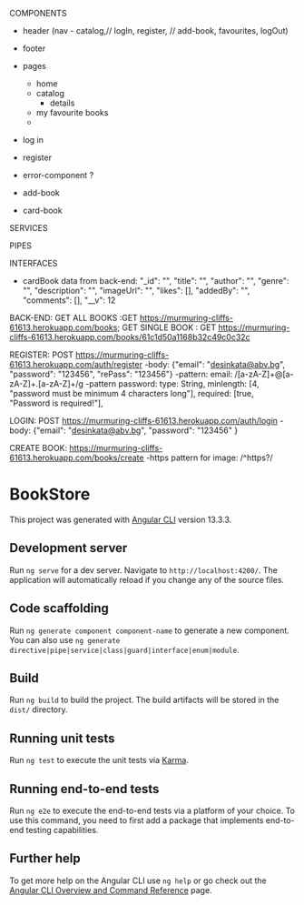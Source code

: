 <!-- TODO -->
COMPONENTS
- header (nav - catalog,// logIn, register, // add-book, favourites, logOut)
- footer
- pages
  - home
  - catalog
    - details
  - my favourite books
  - 

- log in
- register 
- error-component ?
- add-book
- card-book

SERVICES

PIPES

INTERFACES
  - cardBook
  data from back-end: 
  "_id": "",
        "title": "",
        "author": "",
        "genre": "",
        "description": "",
        "imageUrl": "",
        "likes": [],
        "addedBy": "",
        "comments": [],
        "__v": 12

BACK-END: 
GET ALL BOOKS :GET https://murmuring-cliffs-61613.herokuapp.com/books;
GET SINGLE BOOK : GET https://murmuring-cliffs-61613.herokuapp.com/books/61c1d50a1168b32c49c0c32c

REGISTER:  POST https://murmuring-cliffs-61613.herokuapp.com/auth/register
-body: {"email": "desinkata@abv.bg", "password": "123456", "rePass": "123456"}
-pattern: email: /[a-zA-Z]+\@[a-zA-Z]+\.[a-zA-Z]+/g
-pattern password: type: String,
    minlength: [4, "password must be minimum 4 characters long"],
    required: [true, "Password is required!"],

LOGIN: POST https://murmuring-cliffs-61613.herokuapp.com/auth/login
-body: {"email": "desinkata@abv.bg", "password": "123456" }  


CREATE BOOK: https://murmuring-cliffs-61613.herokuapp.com/books/create
-https pattern for image: /^https?/


# BookStore

This project was generated with [Angular CLI](https://github.com/angular/angular-cli) version 13.3.3.

## Development server

Run `ng serve` for a dev server. Navigate to `http://localhost:4200/`. The application will automatically reload if you change any of the source files.

## Code scaffolding

Run `ng generate component component-name` to generate a new component. You can also use `ng generate directive|pipe|service|class|guard|interface|enum|module`.

## Build

Run `ng build` to build the project. The build artifacts will be stored in the `dist/` directory.

## Running unit tests

Run `ng test` to execute the unit tests via [Karma](https://karma-runner.github.io).

## Running end-to-end tests

Run `ng e2e` to execute the end-to-end tests via a platform of your choice. To use this command, you need to first add a package that implements end-to-end testing capabilities.

## Further help

To get more help on the Angular CLI use `ng help` or go check out the [Angular CLI Overview and Command Reference](https://angular.io/cli) page.


